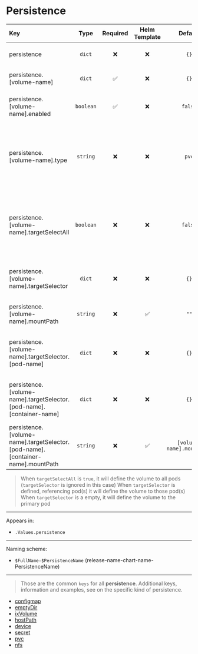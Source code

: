 # Persistence

| Key                                                                            |   Type    | Required | Helm Template |          Default          | Description                                                                           |
| :----------------------------------------------------------------------------- | :-------: | :------: | :-----------: | :-----------------------: | :------------------------------------------------------------------------------------ |
| persistence                                                                    |  `dict`   |    ❌    |      ❌       |           `{}`            | Define the persistence as dicts                                                       |
| persistence.[volume-name]                                                      |  `dict`   |    ✅    |      ❌       |           `{}`            | Holds persistence definition                                                          |
| persistence.[volume-name].enabled                                              | `boolean` |    ✅    |      ❌       |          `false`          | Enables or Disables the persistence                                                   |
| persistence.[volume-name].type                                                 | `string`  |    ❌    |      ❌       |           `pvc`           | Define the persistence type (pvc, ixVolume, nfs, hostPath, configmap, secret, device) |
| persistence.[volume-name].targetSelectAll                                      | `boolean` |    ❌    |      ❌       |          `false`          | Define wether to define this volume to all workloads and mount it on all containers   |
| persistence.[volume-name].targetSelector                                       |  `dict`   |    ❌    |      ❌       |           `{}`            | Define a dict with pod and containers to mount                                        |
| persistence.[volume-name].mountPath                                            | `string`  |    ❌    |      ✅       |           `""`            | Default mountPath for all container                                                   |
| persistence.[volume-name].targetSelector.[pod-name]                            |  `dict`   |    ❌    |      ❌       |           `{}`            | Define a dict named after the pod to define the volume                                |
| persistence.[volume-name].targetSelector.[pod-name].[container-name]           |  `dict`   |    ❌    |      ❌       |           `{}`            | Define a dict named after the container to mount the volume                           |
| persistence.[volume-name].targetSelector.[pod-name].[container-name].mountPath | `string`  |    ❌    |      ✅       | `[volume-name].mountPath` | Define the mountPath for the container                                                |

> When `targetSelectAll` is `true`, it will define the volume to all pods (`targetSelector` is ignored in this case)
> When `targetSelector` is defined, referencing pod(s) it will define the volume to those pod(s)
> When `targetSelector` is a empty, it will define the volume to the primary pod

---

Appears in:

- `.Values.persistence`

---

Naming scheme:

- `$FullName-$PersistenceName` (release-name-chart-name-PersistenceName)

---

> Those are the common `keys` for all **persistence**.
> Additional keys, information and examples, see on the specific kind of persistence.

- [configmap](configmap.md)
- [emptyDir](emptyDir.md)
- [ixVolume](ixVolume.md)
- [hostPath](hostPath.md)
- [device](device.md)
- [secret](secret.md)
- [pvc](pvc.md)
- [nfs](nfs.md)
